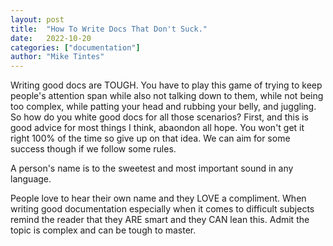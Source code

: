 ```yaml
---
layout: post
title:  "How To Write Docs That Don't Suck."
date:   2022-10-20
categories: ["documentation"]
author: "Mike Tintes"
---
```


Writing good docs are TOUGH. You have to play this game of trying to keep people's attention span while also not talking down to them, while not being too complex, while patting your head and rubbing your belly, and juggling. So how do you white good docs for all those scenarios? First, and this is good advice for most things I think, abaondon all hope. You won't get it right 100% of the time so give up on  that idea. We can aim for some success though if we follow some rules.

A person's name is to the sweetest and most important sound in any language.

People love to hear their own name and they LOVE a compliment. When writing good documentation especially when it comes to difficult subjects remind the reader that they ARE smart and they CAN lean this. Admit the topic is complex and can be tough to master.
